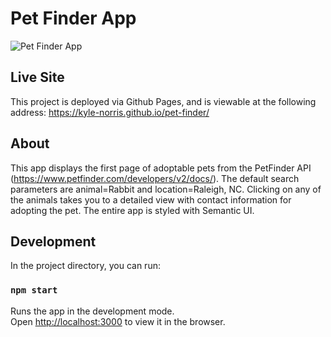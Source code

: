 # Pet Finder App

![Pet Finder App](https://user-images.githubusercontent.com/69487602/124499362-da718f00-dd8b-11eb-8f2a-9c708dd57d25.png)

## Live Site
This project is deployed via Github Pages, and is viewable at the following address:
https://kyle-norris.github.io/pet-finder/


## About
This app displays the first page of adoptable pets from the PetFinder API (https://www.petfinder.com/developers/v2/docs/). The default search parameters are animal=Rabbit and location=Raleigh, NC.
Clicking on any of the animals takes you to a detailed view with contact information for adopting the pet.
The entire app is styled with Semantic UI.


## Development

In the project directory, you can run:

### `npm start`

Runs the app in the development mode.\
Open [http://localhost:3000](http://localhost:3000) to view it in the browser.